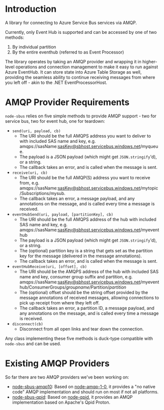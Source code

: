 Introduction
============

A library for connecting to Azure Service Bus services via AMQP.

Currently, only Event Hub is supported and can be accessed by one of two methods:

1. By individual partition
2. By the entire eventhub (referred to as Event Processor)

The library operates by taking an AMQP provider and wrapping it in higher-level operations and connection management
to make it easy to run against Azure EventHub.  It can store state into Azure Table Storage as well, providing the seamless
ability to continue receiving messages from where you left off - akin to the .NET EventProcessorHost.

AMQP Provider Requirements
===========================

`node-sbus` relies on five simple methods to provide AMQP support - two for service bus, two for event hub, one for teardown:

* `send(uri, payload, cb)`
  * The URI should be the full AMQPS address you want to deliver to with included SAS name and key,
    e.g. amqps://sasName:sasKey@sbhost.servicebus.windows.net/myqueue.
  * The payload is a JSON payload (which might get `JSON.stringify`'d), or a string.
  * The callback takes an error, and is called when the message is sent.
* `receive(uri, cb)`
  * The URI should be the full AMQP(S) address you want to receive from, e.g. amqps://sasName:sasKey@sbhost.servicebus.windows.net/mytopic/Subscriptions/mysub.
  * The callback takes an error, a message payload, and any annotations on the message, and is called every time a message
    is received.
* `eventHubSend(uri, payload, [partitionKey], cb)`
  * The URI should be the full AMQPS address of the hub with included SAS name and key,
    e.g. amqps://sasName:sasKey@sbhost.servicebus.windows.net/myeventhub
  * The payload is a JSON payload (which might get `JSON.stringify`'d), or a string.
  * The (optional) partition key is a string that gets set as the partition key for the message (delivered in the
    message annotations).
  * The callback takes an error, and is called when the message is sent.
* `eventHubReceive(uri, [offset], cb)`
  * The URI should be the AMQPS address of the hub with included SAS name and key, consumer group suffix and partition,
    e.g. amqps://sasName:sasKey@sbhost.servicebus.windows.net/myeventhub/ConsumerGroups/_groupname_/Partition/_partition_
  * The (optional) offset should be the string offset provided by the message annotations of received messages, allowing
    connections to pick up receipt from where they left off.
  * The callback takes an error, a partition ID, a message payload, and any annotations on the message, and is called every time a message
    is received.
* `disconnect(cb)`
  * Disconnect from all open links and tear down the connection.

Any class implementing these five methods is duck-type compatible with `node-sbus` and can be used.

Existing AMQP Providers
=======================

So far there are two AMQP providers we've been working on:

* [node-sbus-amqp10](https://github.com/noodlefrenzy/node-sbus-amqp10): Based on [node-amqp-1-0](https://github.com/noodlefrenzy/node-amqp-1-0),
  it provides a "no native code" AMQP implementation and should run on most if not all platforms.
* [node-sbus-qpid](https://github.com/noodlefrenzy/node-sbus-qpid): Based on [node-qpid](https://github.com/jmspring/node-qpid),
  it provides an AMQP implementation based on Apache's Qpid Proton.

